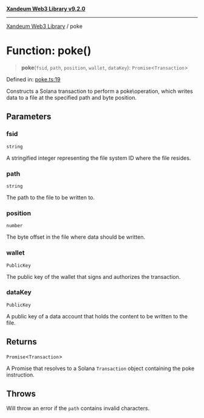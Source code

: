 [**Xandeum Web3 Library v9.2.0**](../README.md)

***

[Xandeum Web3 Library](../globals.md) / poke

# Function: poke()

> **poke**(`fsid`, `path`, `position`, `wallet`, `dataKey`): `Promise`\<`Transaction`\>

Defined in: [poke.ts:19](https://github.com/Xandeum/test_web3/blob/main/src/poke.ts#L19)

Constructs a Solana transaction to perform a poke\operation, which writes data
to a file at the specified path and byte position.

## Parameters

### fsid

`string`

A stringified integer representing the file system ID where the file resides.

### path

`string`

The path to the file to be written to.

### position

`number`

The byte offset in the file where data should be written.

### wallet

`PublicKey`

The public key of the wallet that signs and authorizes the transaction.

### dataKey

`PublicKey`

A public key of a data account that holds the content to be written to the file.

## Returns

`Promise`\<`Transaction`\>

A Promise that resolves to a Solana `Transaction` object containing the poke instruction.

## Throws

Will throw an error if the `path` contains invalid characters.
